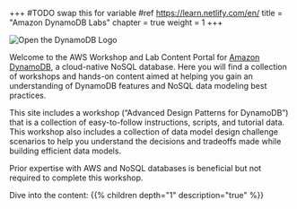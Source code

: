 +++
#TODO swap this for variable
#ref https://learn.netlify.com/en/
title = "Amazon DynamoDB Labs"
chapter = true
weight = 1
+++

![Open the DynamoDB Logo](/images/Amazon-DynamoDB.png)

Welcome to the AWS Workshop and Lab Content Portal for [Amazon DynamoDB](https://docs.aws.amazon.com/amazondynamodb/latest/developerguide/Introduction.html), a cloud-native NoSQL database. Here you will find a collection of workshops and hands-on content aimed at helping you gain an understanding of DynamoDB features and NoSQL data modeling best practices.

This site includes a workshop (“Advanced Design Patterns for DynamoDB”) that is a collection of easy-to-follow instructions, scripts, and tutorial data. This workshop also includes a collection of data model design challenge scenarios to help you understand the decisions and tradeoffs made while building efficient data models.

Prior expertise with AWS and NoSQL databases is beneficial but not required to complete this workshop.

Dive into the content:
{{% children  depth="1" description="true" %}}
